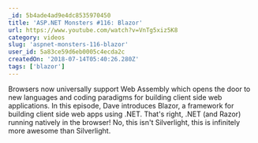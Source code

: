 ```yaml
---
_id: 5b4ade4ad9e4dc8535970450
title: 'ASP.NET Monsters #116: Blazor'
url: https://www.youtube.com/watch?v=VnTg5xiz5K8
category: videos
slug: 'aspnet-monsters-116-blazor'
user_id: 5a83ce59d6eb0005c4ecda2c
createdOn: '2018-07-14T05:40:26.280Z'
tags: ['blazor']
---
```


Browsers now universally support Web Assembly which opens the door to new languages and coding paradigms for building client side web applications. In this episode, Dave introduces Blazor, a framework for building client side web apps using .NET. That's right, .NET (and Razor) running natively in the browser! No, this isn't Silverlight, this is infinitely more awesome than Silverlight.

